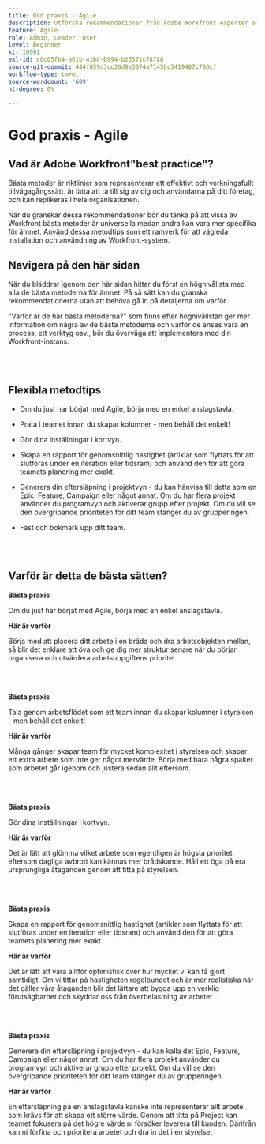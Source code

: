 ```yaml
---
title: God praxis - Agile
description: Utforska rekommendationer från Adobe Workfront experter om Agile.
feature: Agile
role: Admin, Leader, User
level: Beginner
kt: 10901
exl-id: c0c05fb4-a61b-41bd-b994-b23571c78788
source-git-commit: 444f059d3cc26d8e3074a7145bc5419407c786cf
workflow-type: tm+mt
source-wordcount: '609'
ht-degree: 0%

---
```


# God praxis - Agile

## Vad är Adobe Workfront&quot;best practice&quot;?

Bästa metoder är riktlinjer som representerar ett effektivt och verkningsfullt tillvägagångssätt. är lätta att ta till sig av dig och användarna på ditt företag, och kan replikeras i hela organisationen.

När du granskar dessa rekommendationer bör du tänka på att vissa av Workfront bästa metoder är universella medan andra kan vara mer specifika för ämnet. Använd dessa metodtips som ett ramverk för att vägleda installation och användning av Workfront-system.

## Navigera på den här sidan

När du bläddrar igenom den här sidan hittar du först en högnivålista med alla de bästa metoderna för ämnet. På så sätt kan du granska rekommendationerna utan att behöva gå in på detaljerna om varför.

&quot;Varför är de här bästa metoderna?&quot; som finns efter högnivålistan ger mer information om några av de bästa metoderna och varför de anses vara en process, ett verktyg osv., bör du överväga att implementera med din Workfront-instans.

</br>
</br>

## Flexibla metodtips

* Om du just har börjat med Agile, börja med en enkel anslagstavla.

* Prata i teamet innan du skapar kolumner - men behåll det enkelt!
* Gör dina inställningar i kortvyn.

* Skapa en rapport för genomsnittlig hastighet (artiklar som flyttats för att slutföras under en iteration eller tidsram) och använd den för att göra teamets planering mer exakt.

* Generera din eftersläpning i projektvyn - du kan hänvisa till detta som en Epic, Feature, Campaign eller något annat. Om du har flera projekt använder du programvyn och aktiverar grupp efter projekt. Om du vill se den övergripande prioriteten för ditt team stänger du av grupperingen.

* Fäst och bokmärk upp ditt team.

</br>
</br>

## Varför är detta de bästa sätten?

**Bästa praxis**

Om du just har börjat med Agile, börja med en enkel anslagstavla.

**Här är varför**

Börja med att placera ditt arbete i en bräda och dra arbetsobjekten mellan, så blir det enklare att öva och ge dig mer struktur senare när du börjar organisera och utvärdera arbetsuppgiftens prioritet

</br>
</br>


**Bästa praxis**

Tala genom arbetsflödet som ett team innan du skapar kolumner i styrelsen - men behåll det enkelt!


**Här är varför**

Många gånger skapar team för mycket komplexitet i styrelsen och skapar ett extra arbete som inte ger något mervärde. Börja med bara några spalter som arbetet går igenom och justera sedan allt eftersom.

</br>
</br>

**Bästa praxis**

Gör dina inställningar i kortvyn.

**Här är varför**

Det är lätt att glömma vilket arbete som egentligen är högsta prioritet eftersom dagliga avbrott kan kännas mer brådskande. Håll ett öga på era ursprungliga åtaganden genom att titta på styrelsen.

</br>
</br>

**Bästa praxis**

Skapa en rapport för genomsnittlig hastighet (artiklar som flyttats för att slutföras under en iteration eller tidsram) och använd den för att göra teamets planering mer exakt.

**Här är varför**

Det är lätt att vara alltför optimistisk över hur mycket vi kan få gjort samtidigt. Om vi tittar på hastigheten regelbundet och är mer realistiska när det gäller våra åtaganden blir det lättare att bygga upp en verklig förutsägbarhet och skyddar oss från överbelastning av arbetet

</br>
</br>

**Bästa praxis**

Generera din eftersläpning i projektvyn - du kan kalla det Epic, Feature, Campaign eller något annat. Om du har flera projekt använder du programvyn och aktiverar grupp efter projekt. Om du vill se den övergripande prioriteten för ditt team stänger du av grupperingen.

**Här är varför**

En eftersläpning på en anslagstavla kanske inte representerar allt arbete som krävs för att skapa ett större värde. Genom att titta på Project kan teamet fokusera på det högre värde ni försöker leverera till kunden. Därifrån kan ni förfina och prioritera arbetet och dra in det i en styrelse.
